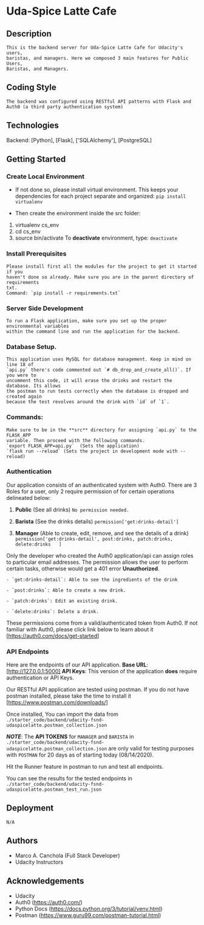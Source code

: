 # Uda-Spice Latte Cafe

  ## Description
    This is the backend server for Uda-Spice Latte Cafe for Udacity's users,
    baristas, and managers. Here we composed 3 main features for Public Users,
    Baristas, and Managers.

  ## Coding Style
    The backend was configured using RESTful API patterns with Flask and Auth0 (a third party authentication system)

  ## Technologies
   Backend: [Python], [Flask], ['SQLAlchemy'], [PostgreSQL]

  ## Getting Started

  ### Create Local Environment
  - If not done so, please install virtual environment. This keeps your dependencies for each project separate and organized:  `pip install virtualenv`

  - Then create the environment inside the src folder:
  1. virtualenv cs_env
  2. cd cs_env
  3. source bin/activate
  To **deactivate** environment, type: `deactivate`

  ### Install Prerequisites
    Please install first all the modules for the project to get it started if you
    haven't done so already. Make sure you are in the parent directory of requirements
    txt.
    Command: `pip install -r requirements.txt`

  ### Server Side Development
    To run a Flask application, make sure you set up the proper environmental variables
    within the command line and run the application for the backend.

  ### Database Setup.
    This application uses MySQL for database management. Keep in mind on line 18 of
    `api.py` there's code commented out `# db_drop_and_create_all()`. If you were to
    uncomment this code, it will erase the drinks and restart the database. Its allows
    the postman to run tests correctly when the database is dropped and created again
    because the test revolves around the drink with `id` of `1`.


  ### Commands:
    Make sure to be in the **src** directory for assigning `api.py` to the FLASK_APP
    variable. Then proceed with the following commands.
    `export FLASK_APP=api.py`  (Sets the application)
    `flask run --reload` (Sets the project in development mode with --reload)

  ### Authentication
  Our application consists of an authenticated system with Auth0. There are 3 Roles
  for a user, only 2 require permission of for certain operations delineated below:

  1. **Public** (See all drinks)
    `No permission needed.`

  2. **Barista** (See the drinks details)
    `permission['get:drinks-detail']`

  3. **Manager** (Able to create, edit, remove, and see the details of a drink)
    `permission['get:drinks-detail', post:drinks, patch:drinks, delete:drinks	]`

  Only the developer who created the Auth0 application/api can assign roles to
  particular email addresses. The permission allows the user to perform certain tasks,
  otherwise would get a 401 error **Unauthorized**.

    - `get:drinks-detail`: Able to see the ingredients of the drink

    - `post:drinks`: Able to create a new drink.

    - `patch:drinks`: Edit an existing drink.

    - `delete:drinks`: Delete a drink.


  These permissions come from a valid/authenticated token from Auth0. If not familiar
  with Auth0, please click link below to learn about it [https://auth0.com/docs/get-started]

  ### API Endpoints
  Here are the endpoints of our API application.
  **Base URL**: [http://127.0.0.1:5000]
  **API Keys**: This version of the application **does**  require authentication or API Keys.

  Our RESTful API application are tested using postman.
  If you do not have postman installed, please take the time to install it
  [https://www.postman.com/downloads/]

  Once installed, You can import the data from
  `./starter_code/backend/udacity-fsnd-udaspicelatte.postman_collection.json`

  ***NOTE***: The **API TOKENS** for `MANAGER` and `BARISTA` in
  `./starter_code/backend/udacity-fsnd-udaspicelatte.postman_collection.json` are only
  valid for testing purposes with `POSTMAN` for 20 days as of starting today (08/14/2020).

  Hit the Runner feature in postman to run and test all endpoints.

  You can see the results for the tested endpoints in
  `./starter_code/backend/udacity-fsnd-udaspicelatte.postman_test_run.json`

  ## Deployment
  `N/A`

  ## Authors
  - Marco A. Canchola (Full Stack Developer)
  - Udacity Instructors

  ## Acknowledgements
  - Udacity
  - Auth0 (https://auth0.com/)
  - Python Docs (https://docs.python.org/3/tutorial/venv.html)
  - Postman (https://www.guru99.com/postman-tutorial.html)
